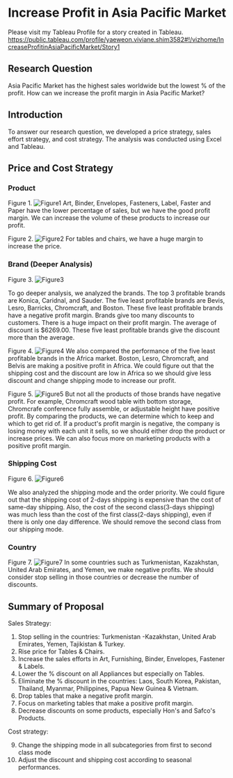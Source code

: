 # Increase Profit in Asia Pacific Market

Please visit my Tableau Profile for a story created in Tableau.
https://public.tableau.com/profile/yaeweon.viviane.shim3582#!/vizhome/IncreaseProfitinAsiaPacificMarket/Story1

## Research Question
Asia Pacific Market has the highest sales worldwide but the lowest % of the profit. How can we increase the profit margin in Asia Pacific Market?

## Introduction
To answer our research question, we developed a price strategy, sales effort strategy, and cost strategy. The analysis was conducted using Excel and Tableau.

## Price and Cost Strategy

### Product

Figure 1. 
![Figure1](https://user-images.githubusercontent.com/49568184/118898810-69f5d800-b8db-11eb-8339-a23716ac6964.jpg)
Art, Binder, Envelopes, Fasteners, Label, Faster and Paper have the lower percentage of sales, but we have the good profit margin.
We can increase the volume of these products to increase our profit.

Figure 2. 
![Figure2](https://user-images.githubusercontent.com/49568184/118898817-6c583200-b8db-11eb-9f91-b9c5d75ffa0d.jpg)
For tables and chairs, we have a huge margin to increase the price. 

### Brand (Deeper Analysis) 
Figure 3. 
![Figure3](https://user-images.githubusercontent.com/49568184/118898820-6cf0c880-b8db-11eb-8a7f-47770fecca73.jpg)

To go deeper analysis, we analyzed the brands. The top 3 profitable brands are Konica, Caridnal, and Sauder. 
The five least profitable brands are Bevis, Lesro, Barricks, Chromcraft, and Boston. These five least profitable brands have a negative profit margin.
Brands give too many discounts to customers. There is a huge impact on their profit margin.
The average of discount is $6269.00. These five least profitable brands give the discount more than the average.

Figure 4. 
![Figure4](https://user-images.githubusercontent.com/49568184/118898821-6cf0c880-b8db-11eb-9dc7-67620bc75e99.jpg)
We also compared the performance of the five least profitable brands in the Africa market. 
Boston, Lesro, Chromcraft, and Belvis are making a positive profit in Africa.
We could figure out that the shipping cost and the discount are low in Africa so we should give less discount and change shipping mode to increase our profit.

Figure 5.
![Figure5](https://user-images.githubusercontent.com/49568184/118898822-6cf0c880-b8db-11eb-8ef3-d1c22ac260d0.jpg)
But not all the products of those brands have negative profit. For example, Chromcraft wood table with bottom storage, Chromcrafe conference fully assemble, or adjustable height have positive profit. By comparing the products, we can determine which to keep and which to get rid of. If a product's profit margin is negative, the company is losing money with each unit it sells, so we should either drop the product or increase prices. We can also focus more on marketing products with a positive profit margin.

### Shipping Cost

Figure 6.
![Figure6](https://user-images.githubusercontent.com/49568184/118898823-6cf0c880-b8db-11eb-933f-10e401981fd8.jpg)

We also analyzed the shipping mode and the order priority. We could figure out that the shipping cost of 2-days shipping is expensive than the cost of same-day shipping.
Also, the cost of the second class(3-days shipping) was much less than the cost of the first class(2-days shipping), even if there is only one day difference. 
We should remove the second class from our shipping mode.

### Country

Figure 7.
![Figure7](https://user-images.githubusercontent.com/49568184/118898824-6cf0c880-b8db-11eb-8ffd-e9e680ee3491.jpg)
In some countries such as Turkmenistan, Kazakhstan, United Arab Emirates, and Yemen, we make negative profits. We should consider stop selling in those countries or decrease the number of discounts. 


## Summary of Proposal

Sales Strategy:

1. Stop selling in the countries: Turkmenistan -Kazakhstan, United Arab Emirates, Yemen, Tajikistan & Turkey.
2. Rise price for Tables & Chairs.
3. Increase the sales efforts in Art, Furnishing, Binder, Envelopes, Fastener & Labels.
4. Lower the % discount on all Appliances but especially on Tables.
5. Eliminate the % discount in the countries: Laos, South Korea, Pakistan, Thailand, Myanmar, Philippines, Papua New Guinea & Vietnam.
6. Drop tables that make a negative profit margin.
7. Focus on marketing tables that make a positive profit margin.
8. Decrease discounts on some products, especially Hon's and Safco's Products.

Cost strategy: 

9. Change the shipping mode in all subcategories from first to second class mode
 10. Adjust the discount and shipping cost according to seasonal performances.

